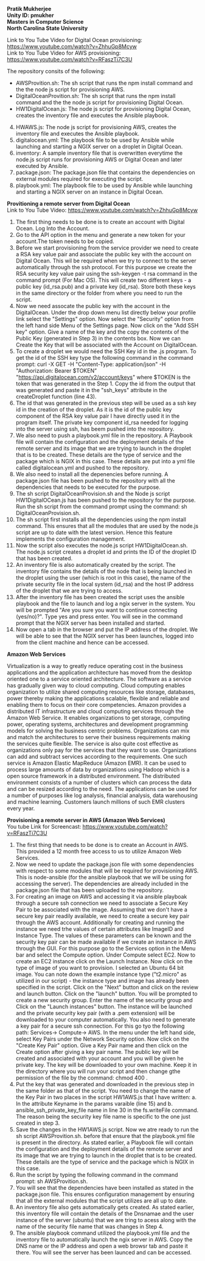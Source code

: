 **Pratik Mukherjee** <br />
**Unity ID: pmukher** <br />
**Masters in Computer Science** <br />
**North Carolina State University** <br />

Link to You Tube Video for Digital Ocean provisioning: https://www.youtube.com/watch?v=ZhhuGp8Mcyw <br /> 
Link to You Tube Video for AWS provisioning: https://www.youtube.com/watch?v=RFaszTi7C3U <br /> 


The repository consits of the following: 
* AWSProvition.sh: The sh script that runs the npm install command and the the node js script for provisioning AWS.
* DigitalOceanProvition.sh: The sh script that runs the npm install command and the the node js script for provisioning Digital Ocean.<br />
* HW1DigitalOcean.js: The node js script for provisioning Digital Ocean, creates the inventory file and executes the Ansible playbook. <br />
4. HWAWS.js: The node js script for provisioning AWS, creates the inventory file and executes the Ansible playbook.<br />
5. digitalocean.yml: The playbook file to be used by Ansible while launching and starting a NGIX server on a droplet in Digital Ocean. <br />
6. inventory: A sample inventory file that is overwritten everytime the node.js script runs for provisioning AWS or Digital Ocean and later executed by Ansible. <br />
7. package.json: The package.json file that contains the dependencies on external modules required for executing the script.  <br />
8. playbook.yml: The playbook file to be used by Ansible while launching and starting a NGIX server on an instance in Digital Ocean. <br />

**Provitioning a remote server from Digital Ocean** <br />
Link to You Tube Video: https://www.youtube.com/watch?v=ZhhuGp8Mcyw

1. The first thing needs to be done is to create an account with Digital Ocean. Log Into the Account. 
2. Go to the API option in the menu and generate a new token for your account.The token needs to be copied.  
3. Before we start provisioning from the service provider we need to create a RSA key value pair and associate the public key with the account on Digital Ocean. This wil be required when we try to connect to the server automatically through the ssh protocol. For this purpose we create the RSA security key value pair using the ssh-keygen -t rsa command in the command prompt (For Mac OS). This will create two different keys - a public key (id_rsa.pub) and a private key (id_rsa). Store both these keys in the same directory or the folder from where you need to run the script. 
4. Now we need assocate the public key with the account in the DigitalOcean. Under the drop down menu list directly below your profile link select the "Settings" option. Now select the "Security" option from the left hand side Menu of the Settings page. Now click on the "Add SSH key" option. Give a name of the key and the copy the contentx of the Public Key (generated in Step 3) in the contents box. Now we can Create the Key that will be associated with the Account on DigitalOcean.  
5. To create a droplet we  would need the SSH Key id in the .js program. To get the id of the SSH key type the following command in the command prompt: curl -X GET -H "Content-Type: application/json" -H "Authorization: Bearer $TOKEN” "https://api.digitalocean.com/v2/account/keys" where $TOKEN is the token that was generated in the Step 1. Copy the id from the output that was generated and paste it in the "ssh_keys" attribute in the createDroplet function (line 43). 
6. The id that was generated in the previous step will be used as a ssh key id in the creation of the droplet. As it is the id of the public key component of the RSA key value pair I have directly used it in the program itself. The private key component id_rsa needed for logging into the server using ssh, has beem pushed into the repository. 
7. We also need to push a playbook.yml file in the repository. A Playbook file will contain the configuration and the deployment details of the remote server and its image that we are trying to launch in the droplet that is to be created. These details are the type of service and the package which is NGIX in this case. These details are put into a yml file called digitalocean.yml and pushed to the repository.
8. We also need to install all the depenencies before running. A package.json file has been pushed to the repository with all the dependencies that needs to be executed for the purpose. 
9. The sh script DigitalOceanProvision.sh and the Node js script HW1DigitalOCean.js has been pushed to the repository for the purpose. Run the sh script from the command prompt using the command: sh DigitalOceanProvision.sh. 
10. The sh script first installs all the dependencies using the npm install command. This ensures that all the modules that are used by the node.js script are up to date with the latest version. Hence this feature implements the configuration management.  
11. Now the script also executes the node.js script HW1DigitalOcean.sh. The node.js script creates a droplet id and prints the ID of the droplet ID that has been created.
12. An inventory file is also automatically created by the script. The inventory file contains the details of the node that is being launched in the droplet using the user (which is root in this case), the name of the private security file in the local system (id_rsa) and the host IP address of the droplet that we are trying to access.
13. After the inventory file has been created the script uses the ansible playbook and the file to launch and log a ngix server in the system. You will be prompted "Are you sure you want to continue connecting (yes/no)?". Type yes and press enter. You will see in the command prompt that the NGIX server has been installed and started. 
14. Now open a tab in the browser and put the IP address of the droplet. We will be able to see that the NGIX server has been launches, logged into from the client machine and hence can be accessed. 

**Amazon Web Services**

Virtualization is a way to greatly reduce operating cost in the business applications and the application architecture has moved from the desktop oriented one to a service oriented architecture.  The software as a service has gradually given way to cloud computing. Cloud computing enables organization to utilize shared computing resources like storage, databases, power thereby making the applications scalable, flexible and reliable and enabling them to focus on their core competencies.  Amazon provides a distributed IT infrastructure and cloud computing services through the Amazon Web Service. It enables organizations to get storage, computing power\, operating systems, architectures and development programming models for solving the business centric problems. Organizations can mix and match the architectures to serve their business requirements making the services quite flexible. The service is also quite cost effective as organizations only pay for the services that they want to use. Organizations can add and subtract services according to the requirements. One such service is Amazon Elastic MapReduce (Amazon EMR). It can be used to process large amounts of data by organizations using Hadoop which is a open source framework in a distributed environment. The distributed environment consists of a number of clusters which can process the data and can be resized according to the need. The applications can be used for a number of purposes like log analysis, financial analysis, data warehousing and machine learning. Customers launch millions of such EMR clusters every year.  

**Provisioning a remote server in AWS (Amazon Web Services)** <br />
You tube Link for Screencast: https://www.youtube.com/watch?v=RFaszTi7C3U

1. The first thing that needs to be done is to create an Account in AWS. This provided a 12 month free access to us to utilize Amazon Web Services.  
2. Now we need to update the package.json file with some dependencies with respect to some modules that will be required for provisioning AWS. This is node-ansible (for the ansible playbook that we will be using for accessing the server). The dependencies are already included in the package.json file that has been uploaded to the repository.  
3. For creating an image on AWS and accessing it via ansible playboak through a secure ssh connection we need to associate a Secure Key Pair to be associated with the image. Assuming that we don't have a secure key pair readily available, we need to create a secure key pair through the AWS account. Additionally for creating and running the instance we need trhe values of certain attributes like ImageID and Instance Type. The values of these parameters can be known and the security key pair can be made available if we create an instance in AWS through the GUI. For this purpose go to the Services option in the Menu bar and select the Compute option. Under Compute select EC2. Now to create an EC2 instance click on the Launch Instance. Now click on the type of image of you want to provision. I selected an Ubuntu 64 bit image. You can note down the example instance type ("t2.micro" as utilized in our script) - the instance type and image has already been specified in the script. Click on the "Next" button and click on the review and launch button. Click on the "launch" button. You will be prompted to create a new security group. Enter the name of the security group and Click on the "Launch instances" button. The instance will be launched and the private security key pair (with a .pem extension) will be downloaded to your computer automatically. You also need to generate a key pair for a secure ssh connection. For this go tyo the following path: Services-> Compute-> AWS. In the menu under the left hand side, select Key Pairs under the Network Security option. Now click on the "Create Key Pair" option. Give a Key Pair name and then click on the Create option after giving a key pair name. The public key will be created and associated with your account and you will be given he private key. The key will be downloaded to your own machine. Keep it in the directory where you will run your script and then change gthe permission of the file by the command: chmod 400 <filename>. 
4. Put the key that was generated and downloaded in the previous step in the same folder as that of the script. You need to change the name of the Key Pair in two places in the script HW1AWS.js that I have written: a. In the attribute Keyname in the params varaible (line 15) and b. ansible_ssh_private_key_file name in line 30 in the fs.writeFile command. The reason being the security key file name is specific to the one just created in step 3.  
5. Save the changes in the HW1AWS.js script. Now we atre ready to run the sh script AWSProvition.sh.  before that ensure that the playbook.yml file is present in the directory. As stated earlier, a Playbook file will contain the configuration and the deployment details of the remote server and its image that we are trying to launch in the droplet that is to be created. These details are the type of service and the package which is NGIX in this case. 
6. Run the script by typing the following command in the command prompt: sh AWSProvition.sh. 
7. You will see that the dependencies have been installed as stated in the package.json file. This ensures configuration management by ensuring that all the external modules that the script utilizes are all up to date.
8. An inventory file also gets automatically gets created. As stated earlier, this inventory file will contain the details of the Dnsnamae and the user instance of the server (ubuntu) that we are tring to acess along with the name of the security file name that was changes in Step 4.  
9. The ansible playbook command utilized the playbook.yml file and the inventory file to automatically launch the ngix server in AWS. Copy the DNS name or the IP address and open a web browsr tab and paste it there. You will see the server has been launced and can be accessed. 
